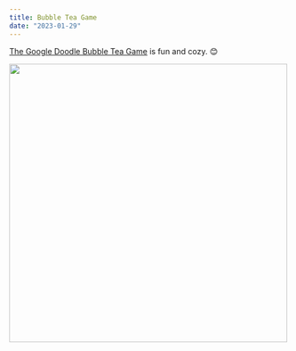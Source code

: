 ```yaml
---
title: Bubble Tea Game
date: "2023-01-29"
---
```


[The Google Doodle Bubble Tea Game](https://g.co/doodle/wcw8r2e) is fun and cozy. 😊

<img src="/static/img/BubbleTeaGAme.jpg" width="500">